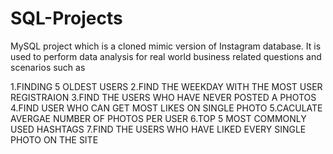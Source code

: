 # SQL-Projects

MySQL project which is a cloned mimic version of Instagram database. 
It is used to perform data analysis for real world business related questions and scenarios such as


1.FINDING 5 OLDEST USERS
2.FIND THE WEEKDAY WITH THE MOST USER REGISTRAION
3.FIND THE USERS WHO HAVE NEVER POSTED A PHOTOS
4.FIND USER WHO CAN GET MOST LIKES ON SINGLE PHOTO
5.CACULATE AVERGAE NUMBER OF PHOTOS PER USER
6.TOP 5 MOST COMMONLY USED HASHTAGS
7.FIND THE USERS WHO HAVE LIKED EVERY SINGLE PHOTO ON THE SITE

